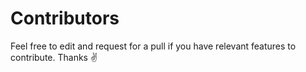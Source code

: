 # Contributors

Feel free to edit and request for a pull if you have relevant features to contribute. Thanks ✌️
